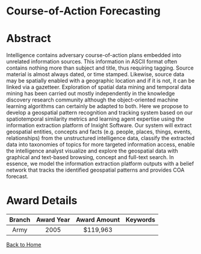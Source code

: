 
Course-of-Action Forecasting
============================

# Abstract


Intelligence contains adversary course-of-action plans embedded into unrelated information sources. This information in ASCII format often contains nothing more than subject and title, thus requiring tagging. Source material is almost always dated, or time stamped. Likewise, source data may be spatially enabled with a geographic location and if it is not, it can be linked via a gazetteer. Exploration of spatial data mining and temporal data mining has been carried out mostly independently in the knowledge discovery research community although the object-oriented machine learning algorithms can certainly be adapted to both.    Here we propose to develop a geospatial pattern recognition and tracking system based on our spatiotemporal similarity metrics and learning agent expertise using the information extraction platform of Inxight Software. Our system will extract geospatial entities, concepts and facts (e.g. people, places, things, events, relationships) from the unstructured intelligence data, classify the extracted data into taxonomies of topics for more targeted information access, enable the intelligence analyst visualize and explore the geospatial data with graphical and text-based browsing, concept and full-text search. In essence, we model the information extraction platform outputs with a belief network that tracks the identified geospatial patterns and provides COA forecast.  

# Award Details

|Branch|Award Year|Award Amount|Keywords|
| :---: | :---: | :---: | :---: |
|Army|2005|$119,963||
  
  


[Back to Home](https://github.com/chrischow/dod_sbir_awards/CC/#966)